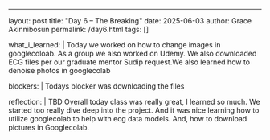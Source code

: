 ---
layout: post
title: "Day 6 – The Breaking"
date: 2025-06-03
author: Grace Akinnibosun
permalink: /day6.html
tags: []

what_i_learned: |
  Today we worked on how to change images in googlecoloab. As a group we also worked on Udemy. We also downloaded ECG files per our graduate mentor Sudip request.We also learned how to denoise photos in googlecolab

blockers: |
  Todays blocker was downloading the files 

reflection: |
  TBD Overall today class was really great, I learned so much. We started too really dive deep into the project. And it was nice learning how to utilize googlecolab to help with ecg data models. And, how to download pictures in Googlecolab.

